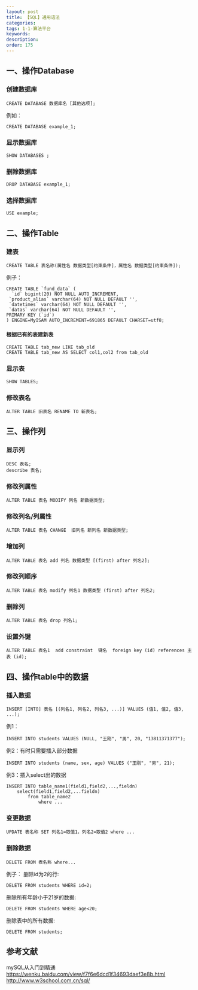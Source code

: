 ```yaml
---
layout: post
title: 【SQL】通用语法
categories:
tags: 1-1-算法平台
keywords:
description:
order: 175
---
```



## 一、操作Database

### 创建数据库
```
CREATE DATABASE 数据库名 [其他选项];
```
例如：
```
CREATE DATABASE example_1;
```

### 显示数据库
```
SHOW DATABASES ;
```
### 删除数据库
```
DROP DATABASE example_1;
```
### 选择数据库
```
USE example;
```

## 二、操作Table
### 建表
```
CREATE TABLE 表名称(属性名 数据类型[约束条件]，属性名 数据类型[约束条件]);
```
 例子：
```
CREATE TABLE `fund_data` (
  `id` bigint(20) NOT NULL AUTO_INCREMENT,
 `product_alias` varchar(64) NOT NULL DEFAULT '',
 `datetimes` varchar(64) NOT NULL DEFAULT '',
 `datas` varchar(64) NOT NULL DEFAULT '',
PRIMARY KEY (`id`)
) ENGINE=MyISAM AUTO_INCREMENT=691865 DEFAULT CHARSET=utf8;
```

#### 根据已有的表建新表
```
CREATE TABLE tab_new LIKE tab_old
CREATE TABLE tab_new AS SELECT col1,col2 from tab_old
```
### 显示表
```
SHOW TABLES;
```

### 修改表名
```
ALTER TABLE 旧表名 RENAME TO 新表名;
```

## 三、操作列
### 显示列
```
DESC 表名;
describe 表名;
```

### 修改列属性
```
ALTER TABLE 表名 MODIFY 列名 新数据类型;
```

### 修改列名/列属性
```
ALTER TABLE 表名 CHANGE  旧列名 新列名 新数据类型;
```

### 增加列
```
ALTER TABLE 表名 add 列名 数据类型 [(first) after 列名2];
```

### 修改列顺序
```
ALTER TABLE 表名 modify 列名1 数据类型 (first) after 列名2;
```

### 删除列
```
ALTER TABLE 表名 drop 列名1;
```


### 设置外键
```
ALTER TABLE 表名1  add constraint  键名  foreign key (id) references 主表 (id);
```

## 四、操作table中的数据

### 插入数据
```
INSERT [INTO] 表名 [(列名1, 列名2, 列名3, ...)] VALUES (值1, 值2, 值3, ...);
```
例1：
```
INSERT INTO students VALUES (NULL, "王刚", "男", 20, "13811371377");
```
例2：有时只需要插入部分数据
```
INSERT INTO students (name, sex, age) VALUES ("王刚", "男", 21);
```
例3：插入select出的数据
```
INSERT INTO table_name1(field1,field2,...,fieldn)
    select(field1,field2,...fieldn)
        from table_name2
            where ...
```
### 变更数据
```
UPDATE 表名称 SET 列名1=取值1，列名2=取值2 where ...
```

### 删除数据
```
DELETE FROM 表名称 where...
```

例子：
删除id为2的行:
```
DELETE FROM students WHERE id=2;
```
删除所有年龄小于21岁的数据:
```
DELETE FROM students WHERE age<20;
```
删除表中的所有数据:
```
DELETE FROM students;
```

## 参考文献
mySQL从入门到精通  
https://wenku.baidu.com/view/f7f6e6dcd1f34693daef3e8b.html  
http://www.w3school.com.cn/sql/
